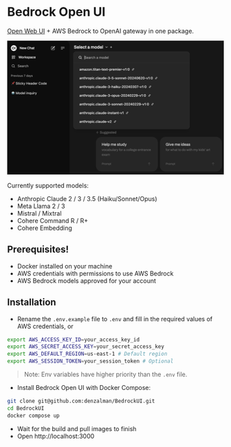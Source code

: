 # Bedrock Open UI

[Open Web UI](https://openwebui.com/) + AWS Bedrock to OpenAI gateway in one package.

![alt text](.github/doc/image.png)

Currently supported models:
- Anthropic Claude 2 / 3 / 3.5 (Haiku/Sonnet/Opus)
- Meta Llama 2 / 3
- Mistral / Mixtral
- Cohere Command R / R+
- Cohere Embedding

## Prerequisites!
- Docker installed on your machine
- AWS credentials with permissions to use AWS Bedrock
- AWS Bedrock models approved for your account

## Installation

- Rename the `.env.example` file to `.env` and fill in the required values of AWS credentials, or
```bash
export AWS_ACCESS_KEY_ID=your_access_key_id
export AWS_SECRET_ACCESS_KEY=your_secret_access_key
export AWS_DEFAULT_REGION=us-east-1 # Default region
export AWS_SESSION_TOKEN=your_session_token # Optional
```
>Note: Env variables have higher priority than the `.env` file.

- Install Bedrock Open UI with Docker Compose:

```bash
git clone git@github.com:denzalman/BedrockUI.git
cd BedrockUI
docker compose up
```
- Wait for the build and pull images to finish
- Open http://localhost:3000